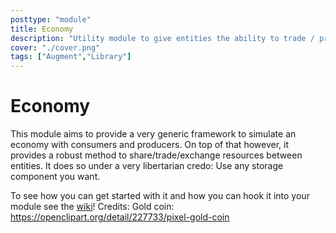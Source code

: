 ```yaml
---
posttype: "module" 
title: Economy
description: "Utility module to give entities the ability to trade / produce and consume resources. A simple trading interface and currency will be introduced. Additionally the market should react to the availability of resources by adjusting the prices accordingly."
cover: "./cover.png"
tags: ["Augment","Library"]
---
```

# Economy

This module aims to provide a very generic framework to simulate an economy with consumers and producers. On top of that however, it provides a robust method to share/trade/exchange resources between entities. It does so under a very libertarian credo: Use any storage component you want.

To see how you can get started with it and how you can hook it into your module see the [wiki](https://github.com/Terasology/Economy/wiki)! 
Credits:
Gold coin: https://openclipart.org/detail/227733/pixel-gold-coin
